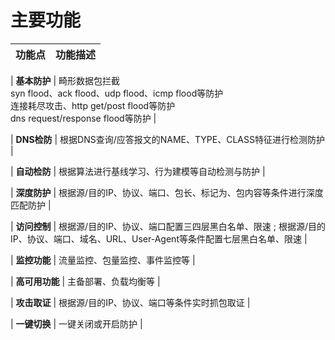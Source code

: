 
# 主要功能

**功能点** | **功能描述** |
| ----- | ---------------------------------------------- |

| **基本防护** | 畸形数据包拦截<br> syn flood、ack flood、udp flood、icmp flood等防护<br> 连接耗尽攻击、http get/post flood等防护<br> dns request/response flood等防护 |

| **DNS检防** | 根据DNS查询/应答报文的NAME、TYPE、CLASS特征进行检测防护 |

| **自动检防** | 根据算法进行基线学习、行为建模等自动检测与防护 |

| **深度防护** | 根据源/目的IP、协议、端口、包长、标记为、包内容等条件进行深度匹配防护 |

| **访问控制** | 根据源/目的IP、协议、端口配置三四层黑白名单、限速 ; 根据源/目的IP、协议、端口、域名、URL、User-Agent等条件配置七层黑白名单、限速 |

| **监控功能** | 流量监控、包量监控、事件监控等 |

| **高可用功能** | 主备部署、负载均衡等 |

| **攻击取证** | 根据源/目的IP、协议、端口等条件实时抓包取证 |

| **一键切换** | 一键关闭或开启防护 |
